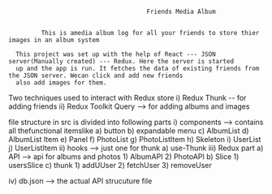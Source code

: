                                           Friends Media Album


             This is amedia album log for all your friends to store thier images in an album system

      This project was set up with the help of React --- JSON server(Manually created) --- Redux. Here the server is started
      up and the app is run. It fetches the data of existing friends from the JSON server. Wecan click and add new friends
      also add images for them.

Two techniques used to interact with Redux store
           i) Redux Thunk -- for adding friends
           ii) Redux Toolkit Query --> for adding albums and images


file structure in src is divided into following parts
i) components --> contains all thefunctional itemslike
                            a) button
                            b) expandable menu
                            c) AlbumList
                            d) AlbumList Item
                            e) Panel
                            f) PhotoList
                            g) PhotoListItem
                            h) Skeleton
                            i) UserList
                            j) UserListItem
ii) hooks --> just one for thunk
                            a) use-Thunk
iii) Redux part 
            a) API --> api for albums and photos
                 1) AlbumAPI
                 2) PhotoAPI
            b) Slice
                 1) usersSlice
            c) thunk
                 1) addUUser
                 2) fetchUser
                 3) removeUser

iv) db.json --> the actual API strucuture file
